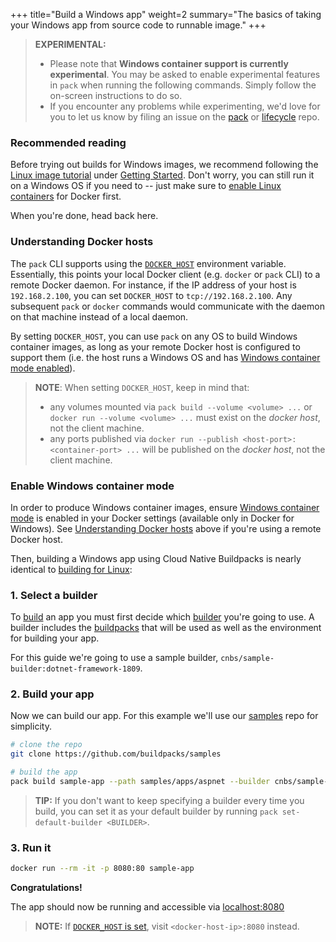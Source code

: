 +++
title="Build a Windows app"
weight=2
summary="The basics of taking your Windows app from source code to runnable image."
+++

> **EXPERIMENTAL:**
>
> - Please note that **Windows container support is currently experimental**. You may be asked to enable experimental features  in `pack` when running the following commands. Simply follow the on-screen instructions to do so.
> - If you encounter any problems while experimenting, we'd love for you to let us know by filing an issue on the [pack][pack-issues] or [lifecycle][lifecycle-issues] repo.

### Recommended reading

Before trying out builds for Windows images, we recommend following the [Linux image tutorial][app-journey] under [Getting Started][getting-started]. Don't worry, you can still run it on a Windows OS if you need to -- just make sure to [enable Linux containers][container-mode] for Docker first.

When you're done, head back here.

### Understanding Docker hosts

The `pack` CLI supports using the [`DOCKER_HOST`][docker-env-vars] environment variable. Essentially, this points your local Docker client (e.g. `docker` or `pack` CLI) to a remote Docker daemon. For instance, if the IP address of your host is `192.168.2.100`, you can set `DOCKER_HOST` to `tcp://192.168.2.100`. Any subsequent `pack` or `docker` commands would communicate with the daemon on that machine instead of a local daemon.

By setting `DOCKER_HOST`, you can use `pack` on any OS to build Windows container images, as long as your remote Docker host is configured to support them (i.e. the host runs a Windows OS and has [Windows container mode enabled][container-mode]).

> **NOTE**: When setting `DOCKER_HOST`, keep in mind that:
>
> - any volumes mounted via `pack build --volume <volume> ...` or `docker run --volume <volume> ...` must exist on the _docker host_, not the client machine.
> - any ports published via `docker run --publish <host-port>:<container-port> ...` will be published on the _docker host_, not the client machine.

### Enable Windows container mode

In order to produce Windows container images, ensure [Windows container mode][container-mode] is enabled in your Docker settings (available only in Docker for Windows). See [Understanding Docker hosts][docker-hosts] above if you're using a remote Docker host.

Then, building a Windows app using Cloud Native Buildpacks is nearly identical to [building for Linux][build-linux]:

### 1. Select a builder

To [build][build] an app you must first decide which [builder][builder] you're going to use. A builder
includes the [buildpacks][buildpack] that will be used as well as the environment for building your
app.

For this guide we're going to use a sample builder, `cnbs/sample-builder:dotnet-framework-1809`.

### 2. Build your app

Now we can build our app. For this example we'll use our [samples][samples] repo for simplicity.

```bash
# clone the repo
git clone https://github.com/buildpacks/samples

# build the app
pack build sample-app --path samples/apps/aspnet --builder cnbs/sample-builder:dotnet-framework-1809 --trust-builder
```

> **TIP:** If you don't want to keep specifying a builder every time you build, you can set it as your default
> builder by running `pack set-default-builder <BUILDER>`.

### 3. Run it

```bash
docker run --rm -it -p 8080:80 sample-app
```

**Congratulations!**

The app should now be running and accessible via [localhost:8080](http://localhost:8080)

> **NOTE:** If [`DOCKER_HOST` is set][docker-hosts], visit `<docker-host-ip>:8080` instead.

[pack-issues]: https://github.com/buildpacks/pack/issues
[lifecycle-issues]: https://github.com/buildpacks/lifecycle/issues
[app-journey]: /docs/app-journey
[getting-started]: /docs
[container-mode]: https://docs.docker.com/docker-for-windows/#switch-between-windows-and-linux-containers
[docker-env-vars]: https://docs.docker.com/engine/reference/commandline/cli/#environment-variables
[docker-hosts]: #understanding-docker-hosts
[build-linux]: /docs/app-developer-guide/build-an-app
[build]: /docs/concepts/operations/build
[builder]: /docs/concepts/components/builder
[buildpack]: /docs/concepts/components/buildpack
[samples]: https://github.com/buildpacks/samples